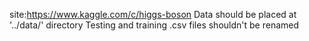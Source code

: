 site:https://www.kaggle.com/c/higgs-boson
Data should be placed at '../data/' directory
Testing and training .csv files shouldn't be renamed

